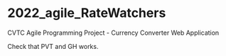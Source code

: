 # 2022_agile_RateWatchers
CVTC Agile Programming Project - Currency Converter Web Application

Check that PVT and GH works. 
